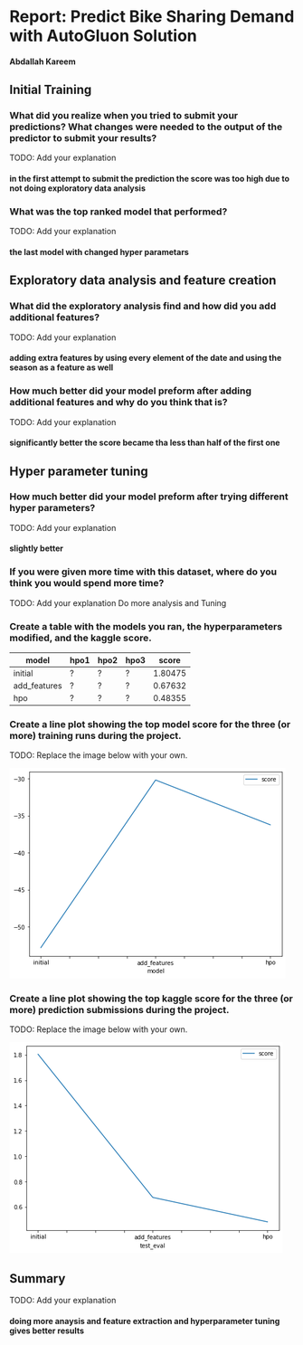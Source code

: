 # Report: Predict Bike Sharing Demand with AutoGluon Solution
#### Abdallah Kareem

## Initial Training
### What did you realize when you tried to submit your predictions? What changes were needed to the output of the predictor to submit your results?
TODO: Add your explanation

#### in the first attempt to submit the prediction the score was too high due to not doing exploratory data analysis

### What was the top ranked model that performed?
TODO: Add your explanation

#### the last model with changed hyper parametars

## Exploratory data analysis and feature creation
### What did the exploratory analysis find and how did you add additional features?
TODO: Add your explanation

#### adding extra features by using every element of the date and using the season as a feature as well
### How much better did your model preform after adding additional features and why do you think that is?
TODO: Add your explanation

#### significantly better the score became tha less than half of the first one

## Hyper parameter tuning
### How much better did your model preform after trying different hyper parameters?
TODO: Add your explanation
#### slightly better
### If you were given more time with this dataset, where do you think you would spend more time?
TODO: Add your explanation
Do more analysis and Tuning
### Create a table with the models you ran, the hyperparameters modified, and the kaggle score.
|model|hpo1|hpo2|hpo3|score|
|--|--|--|--|--|
|initial|?|?|?|1.80475|
|add_features|?|?|?|0.67632|
|hpo|?|?|?|0.48355|

### Create a line plot showing the top model score for the three (or more) training runs during the project.

TODO: Replace the image below with your own.

![model_train_score.png](img/1.png)

### Create a line plot showing the top kaggle score for the three (or more) prediction submissions during the project.

TODO: Replace the image below with your own.

![model_test_score.png](img/download.png)

## Summary
TODO: Add your explanation
#### doing more anaysis and feature extraction and hyperparameter tuning gives better results
